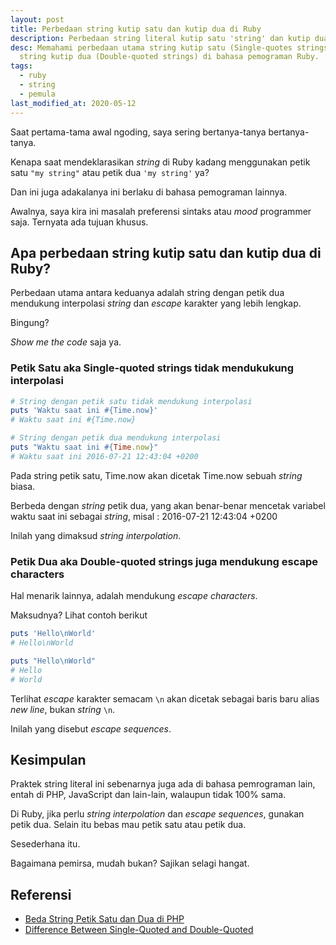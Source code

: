 ```yaml
---
layout: post
title: Perbedaan string kutip satu dan kutip dua di Ruby
description: Perbedaan string literal kutip satu 'string' dan kutip dua "string" di Ruby
desc: Memahami perbedaan utama string kutip satu (Single-quotes strings) dengan
  string kutip dua (Double-quoted strings) di bahasa pemograman Ruby.
tags:
  - ruby
  - string
  - pemula
last_modified_at: 2020-05-12
---
```

Saat pertama-tama awal ngoding, saya sering bertanya-tanya bertanya-tanya. 

Kenapa saat mendeklarasikan *string* di Ruby kadang menggunakan petik satu `"my string"` atau petik dua `'my string'` ya?

Dan ini juga adakalanya ini berlaku di bahasa pemograman lainnya.

Awalnya, saya kira ini masalah preferensi sintaks atau *mood* programmer saja. Ternyata ada tujuan khusus.

## Apa perbedaan string kutip satu dan kutip dua di Ruby?

Perbedaan utama antara keduanya adalah string dengan petik dua mendukung interpolasi *string* dan *escape* karakter yang lebih lengkap.

Bingung?

*Show me the code* saja ya.

### Petik Satu aka Single-quoted strings tidak mendukukung interpolasi

```ruby
# String dengan petik satu tidak mendukung interpolasi
puts 'Waktu saat ini #{Time.now}'
# Waktu saat ini #{Time.now}

# String dengan petik dua mendukung interpolasi
puts "Waktu saat ini #{Time.now}"
# Waktu saat ini 2016-07-21 12:43:04 +0200
```

Pada string petik satu, Time.now akan dicetak Time.now sebuah *string* biasa. 

Berbeda dengan *string* petik dua, yang akan benar-benar mencetak variabel waktu saat ini sebagai *string*, misal : 2016-07-21 12:43:04 +0200

Inilah yang dimaksud *string interpolation*.

### Petik Dua aka Double-quoted strings juga mendukung escape characters

Hal menarik lainnya, adalah mendukung *escape characters*.

Maksudnya? Lihat contoh berikut

```ruby
puts 'Hello\nWorld'
# Hello\nWorld

puts "Hello\nWorld"
# Hello
# World
```

Terlihat *escape* karakter semacam `\n` akan dicetak sebagai baris baru alias *new line*, bukan *string* `\n`.

Inilah yang disebut *escape sequences*.

## Kesimpulan

Praktek string literal ini sebenarnya juga ada di bahasa pemrograman lain, entah di PHP, JavaScript dan lain-lain, walaupun tidak 100% sama.

Di Ruby, jika perlu *string interpolation* dan *escape sequences*, gunakan petik dua. Selain itu bebas mau petik satu atau petik dua.

Sesederhana itu.

Bagaimana pemirsa, mudah bukan? Sajikan selagi hangat.

## Referensi

- [Beda String Petik Satu dan Dua di PHP](https://go.gizipp.com/https://kursuswebprogramming.com/perbedaan-string-petik-satu-dan-dua/)
- [Difference Between Single-Quoted and Double-Quoted](https://go.gizipp.com/https://riptutorial.com/ruby/example/2819/difference-between-single-quoted-and-double-quoted-string-literals)
